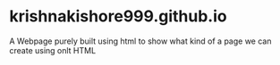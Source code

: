 # krishnakishore999.github.io
A Webpage purely built using html to show what kind of a page we can create using onlt HTML
